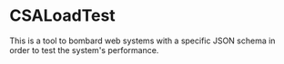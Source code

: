 # CSALoadTest

This is a tool to bombard web systems with a specific JSON schema in order to test the system's performance.
